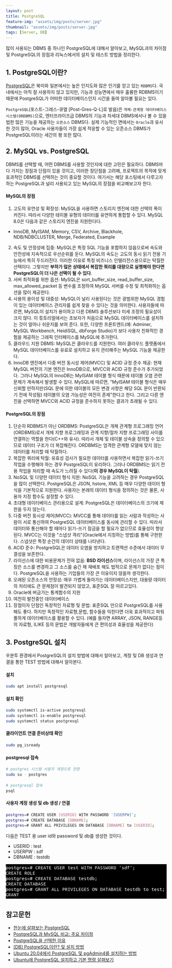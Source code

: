 ```yaml
---
layout: post
title: PostgreSQL
feature-img: "assets/img/posts/server.jpg"
thumbnail: "assets/img/posts/server.jpg"
tags: [Server, DB]
---
```


많이 사용되는 DBMS 중 하나인 PostgreSQL에 대해서 알아보고, MySQL과의 차이점 및 PostgreSQL의 장점과 리눅스에서의 설치 및 테스트 방법을 정리한다.

## 1. PostgreSQL이란?

[PostgreSQL](http://www.postgresql.org/)은 북미와 일본에서는 높은 인지도와 많은 인기를 얻고 있는 `RDBMS`다. 국내에서는 아직 잘 사용하지 않고 있지만, 기능과 성능면에서 매우 훌륭한 RDBMS이기 때문에 PostgreSQL가 어떠한 데이터베이스인지 시간을 들여 알아볼 필요는 있다.

`PostgreSQL`(포스트-그레스-큐엘 [Post-Gres-Q-L]로 발음)은 `객체-관계형 데이터베이스 시스템(ORDBMS)`으로, 엔터프라이즈급 DBMS의 기능과 차세대 DBMS에서나 볼 수 있을 법한 많은 기능을 제공하는 `오픈소스` DBMS다. 실제 기능적인 면에서는 `Oracle`과 유사한 것이 많아, Oracle 사용자들이 가장 쉽게 적응할 수 있는 오픈소스 DBMS가 PostgreSQL이라는 세간의 평 또한 많다.

## 2. MySQL vs. PostgreSQL

DBMS를 선택할 때, 어떤 DBMS를 사용할 것인지에 대한 고민은 필요하다. DBMS마다 가지는 장점과 단점이 있을 것이고, 이러한 장단점을 고려해, 프로젝트의 목적에 맞게 효과적인 DBMS를 선택하는 것이 중요할 것이다. 여기서는 해당 포스팅에서 다루고자 하는 PostgreSQL과 널리 사용되고 있는 MySQL의 장점을 비교해보고자 한다.

#### MySQL의 장점

1. 고도의 유연성 및 확장성: MySQL을 사용하면 스토리지 엔진에 대한 선택의 폭이 커진다. 따라서 다양한 테이블 유형의 데이터를 유연하게 통합할 수 있다. MySQL 8.0은 다음과 같은 스토리지 엔진을 지원한다다.
  - InnoDB, MyISAM, Memory, CSV, Archive, Blackhole, NDB/NDBCLUSTER,  Merge, Federated, Example
2. 속도 및 안정성에 집중: MySQL은 특정 SQL 기능을 포함하지 않음으로써 속도와 안전성에 지속적으로 우선순위를 둔다. MySQL의 속도는 고도의 동시 읽기 전용 기능에서 특히 두드러진다. 이러한 이유로 특정 비즈니스 인텔리전스용으로는 탁월한 선택이다. 그렇지만 **부하가 많은 상태에서 복잡한 쿼리를 대량으로 실행해야 한다면 PostgreSQL이 더 나은 선택이 될 수 있다**.
3. 서버 최적화를 위한 옵션: MySQL은 sort_buffer_size, read_buffer_size, max_allowed_packet 등 변수를 조정하여 MySQL 서버를 수정 및 최적화하는 옵션을 많이 제공한다.
4. 사용의 용이성 및 대중성: MySQL이 널리 사용된다는 것은 광범위한 MySQL 경험이 있는 데이터베이스 관리자를 쉽게 찾을 수 있다는 것을 의미한다. 사용자들에 따르면, MySQL이 설치가 용이하고 다른 DBMS 솔루션보다 미세 조정의 필요성이 크지 않다. 이 튜토리얼에서는 초보자가 처음으로 MySQL 데이터베이스를 설치하는 것이 얼마나 쉬운지를 보여 준다. 또한, 다양한 프론트엔드(예: Adminer, MySQL Workbench, HeidiSQL, dbForge Studio)가 보다 사용자 친화적인 경험을 제공하는 그래픽 인터페이스를 MySQL에 추가한다.
5. 클라우드 지원 DBMS: MySQL은 클라우드를 지원한다. 여러 클라우드 플랫폼에서 MySQL 데이터베이스를 유료로 설치하고 유지 관리해주는 MySQL 기능을 제공한다.
6. InnoDB 엔진에서 다중 버전 동시성 제어(MVCC) 및 ACID 규정 준수 제공: 현재 MySQL 버전의 기본 엔진은 InnoDB으로, MVCC와 ACID 규정 준수가 추가되었다. 그러나 MySQL의 InnoDB는 MyISAM 테이블 형식 때문에 테이블 오염 관련 문제가 계속해서 발생할 수 있다. MySQL에 따르면, "MyISAM 테이블 형식은 매우 신뢰할 만하지만(SQL 문에 의한 테이블의 모든 변경 사항은 해당 SQL 문이 반환되기 전에 작성됨) 테이블의 오염 가능성은 여전히 존재"한다고 한다. 그리고 다른 엔진을 선택하면 MVCC와 ACID 규정을 준수하지 못하는 결과가 초래될 수 있다.

#### PostgreSQL의 장점

1. 단순히 RDBMS가 아닌 ORDBMS: PostgreSQL은 개체 관계형 프로그래밍 언어(ORDBMS)로서 개체 지향 프로그래밍과 관계 지향/절차 지향 프로그래밍 사이를 연결하는 역할을 한다(C++와 유사). 따라서 개체 및 테이블 상속을 정의할 수 있으므로 데이터 구조가 더 복잡해진다. ORDBMS는 엄격한 관계형 모델에 맞지 않는 데이터를 처리할 때 탁월하다.
2. 복잡한 쿼리에 탁월: 유효성 검사가 필요한 데이터를 사용하면서 복잡한 읽기-쓰기 작업을 수행해야 하는 경우 PostgreSQL이 유리하다. 그러나 ORDBMS는 읽기 전용 작업을 처리할 때 속도가 느려질 수 있다(**이 경우 MySQL이 탁월**).
3. NoSQL 및 다양한 데이터 형식 지원: NoSQL 기능을 고려하는 경우 PostgreSQL을 많이 선택한다. PostgreSQL은 JSON, hstore, XML 등 매우 다양한 데이터 형식을 기본적으로 지원한다. 사용자는 본래의 데이터 형식을 정의하는 것은 물론, 사용자 지정 함수도 설정할 수 있다.
4. 초대형 데이터베이스 관리용으로 설계: PostgreSQL은 데이터베이스의 크기에 제한을 두지 않는다.
5. 다중 버전 동시성 제어(MVCC): MVCC를 통해 데이터를 읽는 사람과 작성하는 사람이 서로 통신하여 PostgreSQL 데이터베이스를 동시에 관리할 수 있다. 따라서 데이터와 통신해야 할 때마다 읽기-쓰기 잠금을 할 필요가 없으므로 효율성이 향상된다. MVCC는 이것을 "스냅샷 격리"(Oracle에서 지칭하는 방법)를 통해 구현한다. 스냅샷은 특정 순간의 데이터 상태를 나타낸다.
6. ACID 준수: PostgreSQL은 데이터 오염을 방지하고 트랜잭션 수준에서 데이터 무결성을 보존한다.
7. 라이선스에 대한 비용문제가 전혀 없음: **BSD 라이선스**이며, 라이선스의 가장 큰 특징은 소스를 변경하고 그 소스를 숨긴 채 재배포 해도 법적으로 문제가 없다는 점이다. PostgreSQL을 사용하는 기업들의 가장 큰 이유이지 않을까 생각한다.
8. 오래된 오픈소스의 안정성: 매우 가볍게 돌아가는 데이터베이스지만, 대용량 데이터의 처리에도 큰 문제점이 발견되지 않았고, 표준SQL 잘 따르고있다.
9. Oracle에 버금가는 통계함수의 지원
10. 여전히 발전중인 데이터베이스
11. 장점이자 단점인 독창적인 자료형 및 문법: 표준SQL 만으로 PostgreSQL를 사용해도 좋다. 하지만 독창적인 자료형,문법, 함수들을 익힌다면 더욱 효과적이고 파워풀하게 데이터베이스를 활용할 수 있다. (예를 들자면 ARRAY, JSON, RANGE등의 자료형, ILIKE 등의 문법은 개발자들에게 큰 편의성과 효율성을 제공한다)

## 3. PostgreSQL 설치

우분투 환경에서 PostgreSQL의 설치 방법에 대해서 알아보고, 계정 및 DB 생성과 연결을 통한 TEST 방법에 대해서 알아본다.

#### 설치

```bash
sudo apt install postgresql
```

#### 설치 확인

```bash
sudo systemctl is-active postgresql
sudo systemctl is-enable postgresql
sudo systemctl status postgresql
```

#### 클라이언트 연결 준비상태 확인

```bash
sudo pg_isready
```

#### postgresql 접속

```bash
# postgres 시스템 사용자 계정으로 전환
sudo su - postgres

# postgresql 접속
psql
```

#### 사용자 계정 생성 및 db 생성 / 연결

```bash
postgres=# CREATE USER [USERID] WITH PASSWORD '[USERPW]';
postgres=# CREATE DATABASE [DBNAME];
postgres=# GRANT ALL PRIVILEGES ON DATABASE [DBNAME] to [USERID];
```

다음은 TEST 용 user id와 password 및 db를 생성한 것이다.
- USERID : test
- USERPW : sdf
- DBNAME : testdb

<img src="/assets/img/posts/230204_postgresql.png">

## 참고문헌

- [한눈에 살펴보는 PostgreSQL](https://d2.naver.com/helloworld/227936)
- [PostgreSQL과 MySQL 비교: 주요 차이점](https://www.integrate.io/ko/blog/postgresql-vs-mysql-the-critical-differences-ko/)
- [PostgreSQL을 선택한 이유](https://codecamp.tistory.com/2)
- [[DB] PostgreSQL이란? 및 설치 방법](https://learning-e.tistory.com/25)
- [Ubuntu 20.04에서 PostgreSQL 및 pgAdmin4를 설치하는 방법](https://ko.linux-console.net/?p=748#gsc.tab=0)
- [Ubuntu에 PostgreSQL 설치하고 기본 명령 살펴보기](https://dejavuqa.tistory.com/16)
